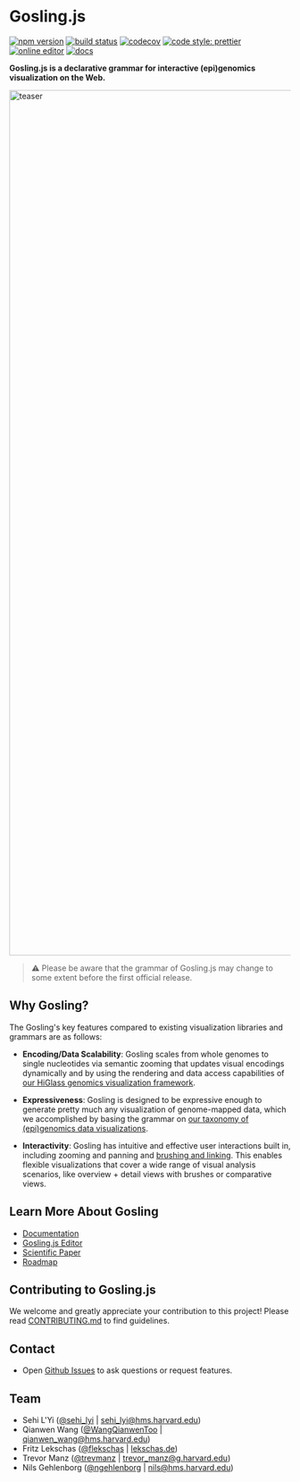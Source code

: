 # Gosling.js

[![npm version](https://img.shields.io/npm/v/gosling.js.svg?style=flat-square)](https://www.npmjs.com/package/gosling.js) [![build status](https://img.shields.io/travis/sehilyi/geminid/master.svg?style=flat-square)](https://travis-ci.com/gosling-lang/gosling.js) [![codecov](https://img.shields.io/codecov/c/github/gosling-lang/gosling.js/master.svg?style=flat-square&?cacheSeconds=60)](https://codecov.io/gh/gosling-lang/gosling.js) [![code style: prettier](https://img.shields.io/badge/code_style-prettier-ff69b4.svg?style=flat-square)](https://github.com/prettier/prettier) [![online editor](https://img.shields.io/badge/demo-online_editor-E08243.svg?style=flat-square)](https://gosling.js.org/) [![docs](https://img.shields.io/badge/docs-📖-57B4E9.svg?style=flat-square)](http://gosling-lang.org/docs/)

**Gosling.js is a declarative grammar for interactive (epi)genomics visualization on the Web.**

<img width="1549" alt="teaser" src="https://user-images.githubusercontent.com/9922882/109852545-e05f3400-7c22-11eb-90f3-7371e4ddeb42.png">

> ⚠️ Please be aware that the grammar of Gosling.js may change to some extent before the first official release.

## Why Gosling?

The Gosling's key features compared to existing visualization libraries and grammars are as follows:

-   **Encoding/Data Scalability**: Gosling scales from whole genomes to single nucleotides via semantic zooming that updates visual encodings dynamically and by using the rendering and data access capabilities of [our HiGlass genomics visualization framework](http://higlass.io/).

-   **Expressiveness**: Gosling is designed to be expressive enough to generate pretty much any visualization of genome-mapped data, which we accomplished by basing the grammar on [our taxonomy of (epi)genomics data visualizations](https://onlinelibrary.wiley.com/doi/full/10.1111/cgf.13727).

-   **Interactivity**: Gosling has intuitive and effective user interactions built in, including zooming and panning and [brushing and linking](https://infovis-wiki.net/wiki/Linking_and_Brushing). This enables flexible visualizations that cover a wide range of visual analysis scenarios, like overview + detail views with brushes or comparative views.

## Learn More About Gosling

-   [Documentation](http://gosling-lang.org/)
-   [Gosling.js Editor](https://gosling.js.org/)
-   [Scientific Paper](https://doi.org/10.1109/TVCG.2021.3114876)
-   [Roadmap](https://github.com/gosling-lang/gosling.js/projects/1)

## Contributing to Gosling.js

We welcome and greatly appreciate your contribution to this project! Please read [CONTRIBUTING.md](/CONTRIBUTING.md) to find guidelines.

## Contact

-   Open [Github Issues](https://github.com/gosling-lang/gosling.js/issues/) to ask questions or request features.

## Team

-   Sehi L'Yi ([@sehi_lyi](https://twitter.com/sehi_lyi) | <sehi_lyi@hms.harvard.edu>)
-   Qianwen Wang ([@WangQianwenToo](https://twitter.com/WangQianwenToo) | <qianwen_wang@hms.harvard.edu>)
-   Fritz Lekschas ([@flekschas](https://twitter.com/flekschas) | [lekschas.de](https://lekschas.de))
-   Trevor Manz ([@trevmanz](https://twitter.com/trevmanz) | <trevor_manz@g.harvard.edu>)
-   Nils Gehlenborg ([@ngehlenborg](https://twitter.com/ngehlenborg) | <nils@hms.harvard.edu>)
